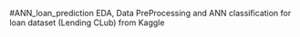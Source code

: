 #ANN_loan_prediction
EDA, Data PreProcessing and ANN classification for loan dataset (Lending CLub) from Kaggle

